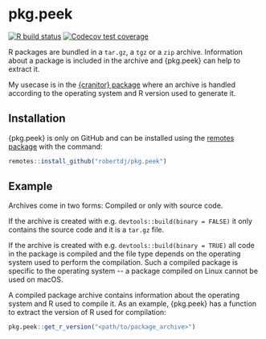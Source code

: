 pkg.peek
========

<!-- badges: start -->
[![R build status](https://github.com/robertdj/pkg.peek/workflows/R-CMD-check/badge.svg)](https://github.com/robertdj/pkg.peek/actions)
[![Codecov test coverage](https://codecov.io/gh/robertdj/pkg.peek/branch/master/graph/badge.svg)](https://codecov.io/gh/robertdj/pkg.peek?branch=main)
<!-- badges: end -->

R packages are bundled in a `tar.gz`, a `tgz` or a `zip` archive.
Information about a package is included in the archive and {pkg.peek} can help to extract it.

My usecase is in the [{cranitor} package](https://github.com/robertdj/cranitor) where an archive is handled according to the operating system and R version used to generate it.


## Installation

{pkg.peek} is only on GitHub and can be installed using the [remotes package](https://remotes.r-lib.org) with the command:

``` r
remotes::install_github("robertdj/pkg.peek")
```

## Example

Archives come in two forms: Compiled or only with source code.

If the archive is created with e.g. `devtools::build(binary = FALSE)` it only contains the source code and it is a `tar.gz` file.

If the archive is created with e.g. `devtools::build(binary = TRUE)` all code in the package is compiled and the file type depends on the operating system used to perform the compilation.
Such a compiled package is specific to the operating system -- a package compiled on Linux cannot be used on macOS.

A compiled package archive contains information about the operating system and R used to compile it.
As an example, {pkg.peek} has a function to extract the version of R used for compilation:

``` r
pkg.peek::get_r_version("<path/to/package_archive>")
```
